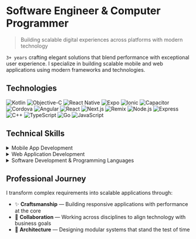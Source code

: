# Software Engineer & Computer Programmer

>Building scalable digital experiences across platforms with modern technology

`3+ years` crafting elegant solutions that blend performance with exceptional user experience. I specialize in building scalable mobile and web applications using modern frameworks and technologies.


## Technologies

![Kotlin](https://img.shields.io/badge/Kotlin-7F52FF?style=for-the-badge&logo=kotlin&logoColor=white)
![Objective-C](https://img.shields.io/badge/Objective--C-333333?style=for-the-badge&logo=objective-c&logoColor=white)
![React Native](https://img.shields.io/badge/React%20Native-61DAFB?style=for-the-badge&logo=react&logoColor=black)
![Expo](https://img.shields.io/badge/Expo-000020?style=for-the-badge&logo=expo&logoColor=white)
![Ionic](https://img.shields.io/badge/Ionic-3880FF?style=for-the-badge&logo=ionic&logoColor=white)
![Capacitor](https://img.shields.io/badge/Capacitor-119EFF?style=for-the-badge&logo=capacitor&logoColor=white)
![Cordova](https://img.shields.io/badge/Cordova-3C873A?style=for-the-badge&logo=apache-cordova&logoColor=white)
![Angular](https://img.shields.io/badge/Angular-DD0031?style=for-the-badge&logo=angular&logoColor=white)
![React](https://img.shields.io/badge/React-61DAFB?style=for-the-badge&logo=react&logoColor=black)
![Next.js](https://img.shields.io/badge/Next.js-000000?style=for-the-badge&logo=next.js&logoColor=white)
![Remix](https://img.shields.io/badge/Remix-FF6B00?style=for-the-badge&logo=remix&logoColor=white)
![Node.js](https://img.shields.io/badge/Node.js-339933?style=for-the-badge&logo=node.js&logoColor=white)
![Express](https://img.shields.io/badge/Express-000000?style=for-the-badge&logo=express&logoColor=white)
![C++](https://img.shields.io/badge/C%2B%2B-00599C?style=for-the-badge&logo=c%2B%2B&logoColor=white)
![TypeScript](https://img.shields.io/badge/TypeScript-007ACC?style=for-the-badge&logo=typescript&logoColor=white)
![Go](https://img.shields.io/badge/Go-00ADD8?style=for-the-badge&logo=go&logoColor=white)
![JavaScript](https://img.shields.io/badge/JavaScript-F7DF1E?style=for-the-badge&logo=javascript&logoColor=black)

## Technical Skills

<details>
  <summary>Mobile App Development</summary>
  
  - **Native:** Kotlin, Objective-C
  - **Cross-Platform:** React Native, Expo GO
  - **Hybrid Frameworks:** Ionic, Capacitor, Cordova
</details>

<details>
  <summary>Web Application Development</summary>
  
  - **Frontend Frameworks:** Angular, React
  - **Meta-Frameworks:** Next.js, Remix
  - **Templating Engines:** Liquid
  - **Backend:** Node.js with Express
</details>

<details>
  <summary>Software Development & Programming Languages</summary>
  
  - **Strongly Typed:** C++, TypeScript, GO
  - **Dynamic:** JavaScript
  - **System Programming:** Objective-C, C++
</details>

## Professional Journey

I transform complex requirements into scalable applications through:

- ✨ **Craftsmanship** — Building responsive applications with performance at the core
- 🔄 **Collaboration** — Working across disciplines to align technology with business goals
- 🧠 **Architecture** — Designing modular systems that stand the test of time
